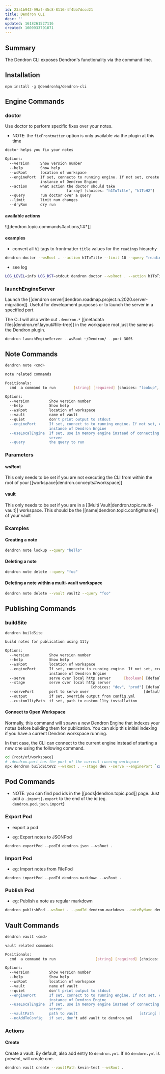 ```yaml
---
id: 23a1b942-99af-45c8-8116-4f4bb7dccd21
title: Dendron CLI
desc: ''
updated: 1618261527116
created: 1600033791071
---
```


## Summary
The Dendron CLI exposes Dendron's functionality via the command line. 

## Installation

```
npm install -g @dendronhq/dendron-cli
```

## Engine Commands

### doctor

Use doctor to perform specific fixes over your notes. 

- NOTE: the `fixFrontmatter` option is only available via the plugin at this time

```bash
doctor helps you fix your notes

Options:
  --version     Show version number                                    [boolean]
  --help        Show help                                              [boolean]
  --wsRoot      location of workspace                                 [required]
  --enginePort  If set, connecto to running engine. If not set, create new
                instance of Dendron Engine
  --action      what action the doctor should take
                            [array] [choices: "h1ToTitle", "h1ToH2"]
  --query       run doctor over a query                                 [string]
  --limit       limit num changes                                       [number]
  --dryRun      dry run                                                [boolean]
```

#### available actions

![[dendron.topic.commands#actions,1:#*]]

#### examples

- convert all `h1` tags to frontmatter `title` values for the `readings` hiearchy

```bash
dendron doctor --wsRoot . --action h1ToTitle --limit 10 --query "readings.*" 
```

- see log

```bash
LOG_LEVEL=info LOG_DST=stdout dendron doctor --wsRoot . --action h1ToTitle --limit 10 
```

### launchEngineServer

Launch the [[dendron server|dendron.roadmap.project.n.2020.server-migration]]. Useful for development purposes or to launch the server in a specified port

The CLI will also write out `.dendron.*` [[metadata files|dendron.ref.layout#file-tree]] in the workspace root just the same as the Dendron plugin. 

```
dendron launchEngineServer --wsRoot ~/Dendron/ --port 3005
```

## Note Commands

```bash
dendron note <cmd>

note related commands

Positionals:
  cmd  a command to run        [string] [required] [choices: "lookup", "delete"]

Options:
  --version         Show version number                                [boolean]
  --help            Show help                                          [boolean]
  --wsRoot          location of workspace
  --vault           name of vault
  --quiet           don't print output to stdout
  --enginePort      If set, connect to to running engine. If not set, create new
                    instance of Dendron Engine
  --useLocalEngine  If set, use in memory engine instead of connecting to a
                    server                                             [boolean]
  --query           the query to run                                    [string]

```

### Parameters

#### wsRoot
This only needs to be set if you are not executing the CLI from within the root of your [[workspace|dendron.concepts#workspace]]

#### vault
This only needs to be set if you are in a [[Multi Vault|dendron.topic.multi-vault]] workspace. This should be the [[name|dendron.topic.config#name]] of your vault

### Examples

#### Creating a note
```bash
dendron note lookup --query "hello" 
```

#### Deleting a note
```bash
dendron note delete --query "foo" 
```

#### Deleting a note within a multi-vault workspace
```bash
dendron note delete --vault vault2 --query "foo" 
```

## Publishing Commands

### buildSite

```bash
dendron buildSite

build notes for publication using 11ty

Options:
  --version         Show version number                                [boolean]
  --help            Show help                                          [boolean]
  --wsRoot          location of workspace                             
  --enginePort      If set, connecto to running engine. If not set, create new
                    instance of Dendron Engine
  --serve           serve over local http server      [boolean] [default: false]
  --stage           serve over local http server
                                       [choices: "dev", "prod"] [default: "dev"]
  --servePort       port to serve over                         [default: "8080"]
  --output          if set, override output from config.yml             [string]
  --custom11tyPath  if set, path to custom 11ty installation            [string]
```

#### Connect to Open Workspace

Normally, this command will spawn a new Dendron Engine that indexes your notes before building them for publication. You can skip this initial indexing if you have a current Dendron workspace running. 

In that case, the CLI can connect to the current engine instead of starting a new one using the following command. 

```bash
cd {root/of/workspace}
# .dendron.port has the port of the current running workspace
npx dendron buildSiteV2 --wsRoot . --stage dev --serve --enginePort `cat .dendron.port`
```

## Pod Commands

- NOTE: you can find pod ids in the [[pods|dendron.topic.pod]] page. Just add a `.import|.export` to the end of the id (eg. `dendron.pod.json.import`)

### Export Pod

- export a pod

- eg: Export notes to JSONPod

```
dendron exportPod --podId dendron.json --wsRoot . 
```

### Import Pod

- eg: Import notes from FilePod

```
dendron importPod --podId dendron.markdown --wsRoot . 
```

### Publish Pod

- eg: Publish a note as regular markdown

```bash
dendron publishPod --wsRoot . --podId dendron.markdown --noteByName dendron
```

## Vault Commands

```sh
dendron vault <cmd>

vault related commands

Positionals:
  cmd  a command to run                  [string] [required] [choices: "create"]

Options:
  --version         Show version number                                [boolean]
  --help            Show help                                          [boolean]
  --wsRoot          location of workspace
  --vault           name of vault
  --quiet           don't print output to stdout
  --enginePort      If set, connect to to running engine. If not set, create new
                    instance of Dendron Engine
  --useLocalEngine  If set, use in memory engine instead of connecting to a
                    server                                             [boolean]
  --vaultPath       path to vault                            [string] [required]
  --noAddToConfig   if set, don't add vault to dendron.yml             [boolean]
```

### Actions

#### Create

Create a vault. By default, also add entry to `dendron.yml`. If no `dendorn.yml` is present, will create one. 

```sh
dendron vault create --vaultPath kevin-test --wsRoot .
```